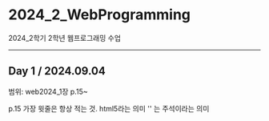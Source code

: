 # 2024_2_WebProgramming
2024_2학기 2학년 웹프로그래밍 수업

----------------------------------------------------------------------------

## Day 1 / 2024.09.04

범위: web2024_1장 p.15~

p.15 가장 윗줄은 항상 적는 것. html5라는 의미
'<!-- -->' 는 주석이라는 의미


